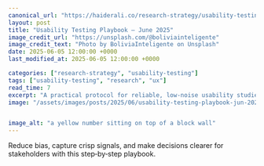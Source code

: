 ```yaml
---
canonical_url: "https://haiderali.co/research-strategy/usability-testing/2025/06/05/usability-testing-playbook-jun-2025/"
layout: post
title: "Usability Testing Playbook — June 2025"
image_credit_url: "https://unsplash.com/@boliviainteligente"
image_credit_text: "Photo by BoliviaInteligente on Unsplash"
date: 2025-06-05 12:00:00 +0000
last_modified_at: 2025-06-05 12:00:00 +0000

categories: ["research-strategy", "usability-testing"]
tags: ["usability-testing", "research", "ux"]
read_time: 7
excerpt: "A practical protocol for reliable, low‑noise usability studies—from tasks to synthesis and reporting."
image: "/assets/images/posts/2025/06/usability-testing-playbook-jun-2025.jpg"


image_alt: "a yellow number sitting on top of a block wall"
---
```


Reduce bias, capture crisp signals, and make decisions clearer for stakeholders with this step‑by‑step playbook.


